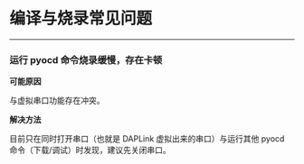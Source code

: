# 编译与烧录常见问题

---

### 运行 pyocd 命令烧录缓慢，存在卡顿

**可能原因**

与虚拟串口功能存在冲突。

**解决方法**

目前只在同时打开串口（也就是 DAPLink 虚拟出来的串口）与运行其他 pyocd 命令（下载/调试）时发现，建议先关闭串口。

